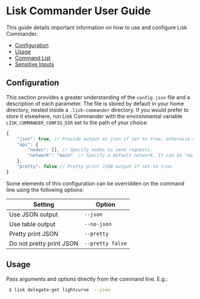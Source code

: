 # Lisk Commander User Guide

This guide details important information on how to use and configure Lisk Commander.

- [Configuration](#configuration)
- [Usage](#usage)
- [Command List](user-guide/commands.md)
- [Sensitive Inputs](user-guide/sensitive-inputs.md)

## Configuration

This section provides a greater understanding of the `config.json` file and a description of each parameter.
The file is stored by default in your home directory, nested inside a `.lisk-commander` directory.
If you would prefer to store it elsewhere, run Lisk Commander with the environmental variable `LISK_COMMANDER_CONFIG_DIR` set to the path of your choice.

```js
{
	"json": true, // Provide output as json if set to true, otherwise output is table.
	"api": {
		"nodes": [], // Specify nodes to send requests.
		"network": "main"  // Specify a default network. It can be "main", "test", "beta" or custom nethash.
	},
	"pretty": false // Pretty print JSON output if set to true.
} 
```

Some elements of this configuration can be overridden on the command line using the following options:

Setting | Option
--- | ---
Use JSON output | `--json`
Use table output | `--no-json`
Pretty print JSON | `--pretty`
Do not pretty print JSON | `--pretty false`

## Usage

Pass arguments and options directly from the command line. E.g.:

```bash
 $ lisk delegate:get lightcurve  --json
```
